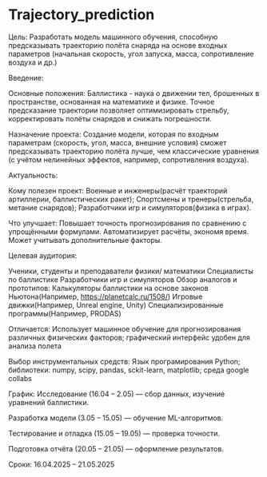 # Trajectory_prediction
Цель: Разработать модель машинного обучения, способную предсказывать траекторию полёта снаряда на основе входных параметров (начальная скорость, угол запуска, масса, сопротивление воздуха и др.)

Введение:

Основные положения: Баллистика - наука о движении тел, брошенных в пространстве, основанная на математике и физике. Точное предсказание траектории позволяет оптимизировать стрельбу, корректировать полёты снарядов и снижать погрешности.

Назначение проекта: Создание модели, которая по входным параметрам (скорость, угол, масса, внешние условия) сможет предсказывать траекторию полёта лучше, чем классические уравнения (с учётом нелинейных эффектов, например, сопротивления воздуха).

Актуальность:

Кому полезен проект: Военные и инженеры(расчёт траекторий артиллерии, баллистических ракет); Спортсмены и тренеры(стрельба, метание снарядов); Разработчики игр и симуляторов(физика в играх).

Что улучшает: Повышает точность прогнозирования по сравнению с упрощёнными формулами. Автоматизирует расчёты, экономя время. Может учитывать дополнительные факторы.

Целевая аудитория:

Ученики, студенты и преподаватели физики/ математики
Специалисты по баллистике
Разработчики игр и симуляторов
Обзор аналогов и прототипов: Калькуляторы баллистики на основе законов Ньютона(Например, https://planetcalc.ru/1508/) Игровые движки(Например, Unreal engine, Unity) Специализированные программы(Например, PRODAS)

Отличается: Использует машинное обучение для прогнозирования различных физических факторов; графический интерфейс удобен для анализа полета

Выбор инструментальных средств: Язык програмирования Python; библиотеки: numpy, scipy, pandas, sckit-learn, matplotlib; среда google collabs

График: 
Исследование (16.04 – 2.05) — сбор данных, изучение уравнений баллистики.

Разработка модели (3.05 – 15.05) — обучение ML-алгоритмов.

Тестирование и отладка (15.05 – 19.05) — проверка точности.

Подготовка отчёта (20.05 – 21.05) — оформление результатов.

Сроки: 16.04.2025 – 21.05.2025
